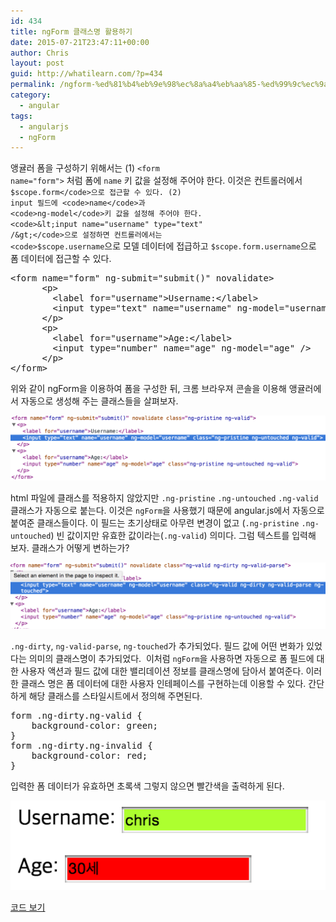 ```yaml
---
id: 434
title: ngForm 클래스명 활용하기
date: 2015-07-21T23:47:11+00:00
author: Chris
layout: post
guid: http://whatilearn.com/?p=434
permalink: /ngform-%ed%81%b4%eb%9e%98%ec%8a%a4%eb%aa%85-%ed%99%9c%ec%9a%a9%ed%95%98%ea%b8%b0/
category:
  - angular
tags:
  - angularjs
  - ngForm
---
```

앵귤러 폼을 구성하기 위해서는 (1) <code>&lt;form name="form"&gt;</code> 처럼 폼에 <code>name</code> 키 값을 설정해 주어야 한다. 이것은 컨트롤러에서 <code>$scope.form</code>으로 접근할 수 있다. (2) input 필드에 <code>name</code>과 <code>ng-model</code>키 값을 설정해 주어야 한다. <code>&lt;input name="username" type="text" /&gt;</code>으로 설정하면 컨트롤러에서는 <code>$scope.username</code>으로 모델 데이터에 접급하고 <code>$scope.form.username</code>으로 폼 데이터에 접근할 수 있다.

<pre class="lang:xhtml decode:true" title="index.html">&lt;form name="form" ng-submit="submit()" novalidate&gt;
      &lt;p&gt;
        &lt;label for="username"&gt;Username:&lt;/label&gt;
        &lt;input type="text" name="username" ng-model="username" /&gt;
      &lt;/p&gt;
      &lt;p&gt;
        &lt;label for="username"&gt;Age:&lt;/label&gt;
        &lt;input type="number" name="age" ng-model="age" /&gt;
      &lt;/p&gt;
&lt;/form&gt;</pre>

위와 같이 ngForm을 이용하여 폼을 구성한 뒤, 크롬 브라우져 콘솔을 이용해 앵귤러에서 자동으로 생성해 주는 클래스들을 살펴보자.


![chrome console](/assets/imgs/2015/chrome-console.png)

html 파일에 클래스를 적용하지 않았지만 <code>.ng-pristine</code> <code>.ng-untouched</code> <code>.ng-valid</code> 클래스가 자동으로 붙는다. 이것은 <code>ngForm</code>을 사용했기 때문에 angular.js에서 자동으로 붙여준 클래스들이다. 이 필드는 초기상태로 아무련 변경이 없고 (<code>.ng-pristine</code> <code>.ng-untouched</code>) 빈 값이지만 유효한 값이라는(<code>.ng-valid</code>) 의미다. 그럼 텍스트를 입력해 보자. 클래스가 어떻게 변하는가?

![chrome console 2](/assets/imgs/2015/chrome-console2.png)


<code>.ng-dirty</code>, <code>ng-valid-parse</code>, <code>ng-touched</code>가 추가되었다. 필드 값에 어떤 변화가 있었다는 의미의 클래스명이 추가되었다.  이처럼 <code>ngForm</code>을 사용하면 자동으로 폼 필드에 대한 사용자 액션과 필드 값에 대한 밸리데이션 정보를 클래스명에 담아서 붙여준다. 이러한 클래스 명은 폼 데이터에 대한 사용자 인테페이스를 구현하는데 이용할 수 있다. 간단하게 해당 클래스를 스타일시트에서 정의해 주면된다.

<pre class="lang:css decode:true " title="style.css">form .ng-dirty.ng-valid {
    background-color: green;
}
form .ng-dirty.ng-invalid {
    background-color: red;
}</pre>

입력한 폼 데이터가 유효하면 초록색 그렇지 않으면 빨간색을 출력하게 된다.

![ngForm](/assets/imgs/2015/ngForm.png)

<a href="https://github.com/jeonghwan-kim/ngForm">코드 보기 </a>